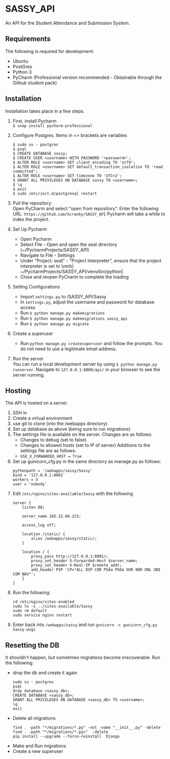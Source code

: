# SASSY_API
An API for the Student Attendance and Submission System.

## Requirements
The following is required for development:  
  - Ubuntu
  - PostGres
  - Python 3
  - PyCharm (Professional version recommended - Obtainable through the Github student pack)
  
## Installation
Installation takes place in a few steps. 

1) First, install Pycharm   
    ```$ snap install pycharm-professional```  
2) Configure Postgres. Items in <> brackets are variables
    ```
    $ sudo su - postgres  
    $ psql
    $ CREATE DATABASE sassy;
    $ CREATE USER <username> WITH PASSWORD '<password>';
    $ ALTER ROLE <username> SET client_encoding TO 'utf8';
    $ ALTER ROLE <username> SET default_transaction_isolation TO 'read committed';
    $ ALTER ROLE <username> SET timezone TO 'UTC+2';
    $ GRANT ALL PRIVILEGES ON DATABASE sassy TO <username>;
    $ \q
    $ exit
    $ sudo /etc/init.d/postgresql restart
    ```
3) Pull the repository:  
    Open PyCharm and select "open from repository". Enter the following URL: ```https://github.com/kcranky/SASSY_API```
    Pycharm will take a while to index the project.

4) Set Up Pycharm
    - Open Pycharm   
    - Select File - Open and open the seat directory (~/PycharmProjects/SASSY_API)
    - Navigate to File - Settings
    - Under "Project: seat" - "Project Interpreter", ensure that the project interpreter is set to \verb| ~/PycharmProjects/SASSY_API/venv/bin/python|
    - Close and reopen PyCharm to complete the loading
  
5) Setting Configurations
    - Import ```settings.py``` to /SASSY_API/Sassy
    - In ```settings.py```, adjust the username and password for database access
    - Run ```$ python manage.py makemigrations```
    - Run ```$ python manage.py makemigrations sassy_api```
    - Run ```$ python manage.py migrate```
    
6) Create a superuser
    - Run ```python manage.py createsuperuser``` and follow the prompts. You do not need to use a legitimate email address.
    
7) Run the server   
   You can run a local development server by using ```$ python manage.py runserver```. Navigate to ```127.0.0.1:8000/api/``` in your browser to see the server running.
   
## Hosting
The API is hosted on a server.
1) SSH in
2) Create a virtual environment
3) use git to clone (into the /webapps directory)
4) Set up database as above (being sure to run migrations)
5) The settings file is available on the server. Changes are as follows:
    - Changes to debug (set to false)
    - Changes to allowed hosts (set to IP of server)
   Additions to the settings file are as follows:
    - ```USE_X_FORWARDED_HOST = True```
6) Set up gunicorn_cfg.py in the same directory as manage.py as follows:
    ``` command = '/webapps/sassy/bin/gunicorn'
    pythonpath = '/webapps/sassy/Sassy'
    bind = '127.0.0.1:8001'
    workers = 5
    user = 'nobody'
    ```
7) Edit ```/etc/nginx/sites-available/Sassy``` with the following
    ```
    server {
        listen 80;

        server_name 165.22.68.223;

        access_log off;

        location /static/ {
            alias /webapps/sassy/static/;
        }

        location / {
            proxy_pass http://127.0.0.1:8001/;
            proxy_set_header X-Forwarded-Host $server_name;
            proxy_set_header X-Real-IP $remote_addr;
            add_header P3P 'CP="ALL DSP COR PSAa PSDa OUR NOR ONL UNI COM NAV"';
        }
    }
    ```
8) Run the following:
    ```
    cd /etc/nginx/sites-enabled
    sudo ln -s ../sites-available/Sassy
    sudo rm default
    sudo service nginx restart
    ```
9) Enter back into ```/webapps/sassy``` and run ```gunicorn -c gunicorn_cfg.py Sassy.wsgi```

## Resetting the DB
It shouldn't happen, but sometimes migrations become irrecoverable. Run the following:  
- drop the db and create it again
    ```
    sudo su - postgres
    psql
    drop database <sassy_db>;
    CREATE DATABASE <sassy_db>;
    GRANT ALL PRIVILEGES ON DATABASE <sassy_db> TO <username>;
    \q
    exit
    ```
- Delete all migrations 
    ```
    find . -path "*/migrations/*.py" -not -name "__init__.py" -delete
    find . -path "*/migrations/*.pyc"  -delete
    pip install --upgrade --force-reinstall  Django
    ```
- Make and Run migrations
- Create a new superuser
    